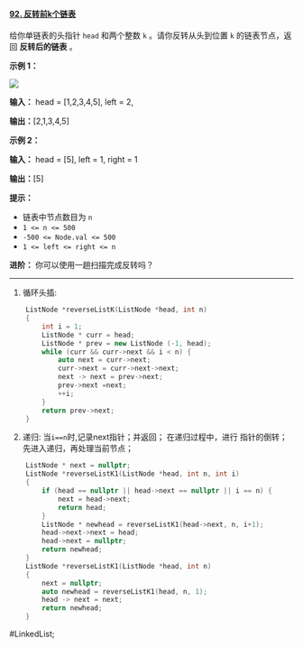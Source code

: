 #### [92. 反转前k个链表](https://leetcode.cn/problems/reverse-linked-list-ii/)

给你单链表的头指针 `head` 和两个整数 `k` 。请你反转从头到位置 `k` 的链表节点，返回 **反转后的链表** 。

**示例 1：**

![](https://assets.leetcode.com/uploads/2021/02/19/rev2ex2.jpg)

**输入：** head = [1,2,3,4,5], left = 2,

**输出：**[2,1,3,4,5]

**示例 2：**

**输入：** head = [5], left = 1, right = 1

**输出：**[5]

**提示：**

-   链表中节点数目为 `n`
-   `1 <= n <= 500`
-   `-500 <= Node.val <= 500`
-   `1 <= left <= right <= n`

**进阶：** 你可以使用一趟扫描完成反转吗？
---- ----
1. 循环头插:
```cpp
    ListNode *reverseListK(ListNode *head, int n)
    {
        int i = 1;
        ListNode * curr = head;
        ListNode * prev = new ListNode (-1, head);
        while (curr && curr->next && i < n) {
            auto next = curr->next;
            curr->next = curr->next->next;
            next -> next = prev->next;
            prev->next =next;
            ++i;
        }
        return prev->next;
    }
```
2. 递归:
当`i==n`时,记录next指针；并返回；
在递归过程中，进行 指针的倒转；先进入递归，再处理当前节点；
```cpp
    ListNode * next = nullptr;
    ListNode *reverseListK1(ListNode *head, int n, int i)
    {
        if (head == nullptr || head->next == nullptr || i == n) {
            next = head->next;
            return head;
        }
        ListNode * newhead = reverseListK1(head->next, n, i+1);
        head->next->next = head;
        head->next = nullptr;
        return newhead;
    }
    ListNode *reverseListK1(ListNode *head, int n)
    {
        next = nullptr;
        auto newhead = reverseListK1(head, n, 1);
        head -> next = next;
        return newhead;
    }
```
#LinkedList;
